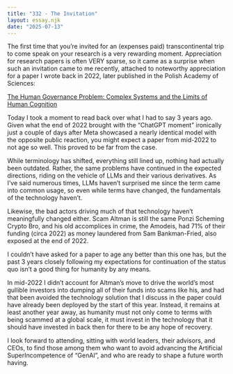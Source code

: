 ```yaml
---
title: "332 - The Invitation"
layout: essay.njk
date: "2025-07-13"
---
```


The first time that you’re invited for an (expenses paid) transcontinental trip to come speak on your research is a very rewarding moment. Appreciation for research papers is often VERY sparse, so it came as a surprise when such an invitation came to me recently, attached to noteworthy appreciation for a paper I wrote back in 2022, later published in the Polish Academy of Sciences:

[The Human Governance Problem: Complex Systems and the Limits of Human Cognition](https://filozofiainauka.studiafilozoficzne.edu.pl/wp-content/uploads/2023/11/Atreides_37.pdf)

Today I took a moment to read back over what I had to say 3 years ago. Given what the end of 2022 brought with the “ChatGPT moment” ironically just a couple of days after Meta showcased a nearly identical model with the opposite public reaction, you might expect a paper from mid-2022 to not age so well. This proved to be far from the case.

While terminology has shifted, everything still lined up, nothing had actually been outdated. Rather, the same problems have continued in the expected directions, riding on the vehicle of LLMs and their various derivatives. As I’ve said numerous times, LLMs haven’t surprised me since the term came into common usage, so even while terms have changed, the fundamentals of the technology haven’t.

Likewise, the bad actors driving much of that technology haven’t meaningfully changed either. Scam Altman is still the same Ponzi Scheming Crypto Bro, and his old accomplices in crime, the Amodeis, had 71% of their funding (circa 2022) as money laundered from Sam Bankman-Fried, also exposed at the end of 2022.

I couldn’t have asked for a paper to age any better than this one has, but the past 3 years closely following my expectations for continuation of the status quo isn’t a good thing for humanity by any means.

In mid-2022 I didn’t account for Altman’s move to drive the world’s most gullible investors into dumping all of their funds into scams like his, and had that been avoided the technology solution that I discuss in the paper could have already been deployed by the start of this year. Instead, it remains at least another year away, as humanity must not only come to terms with being scammed at a global scale, it must invest in the technology that it should have invested in back then for there to be any hope of recovery.

I look forward to attending, sitting with world leaders, their advisors, and CEOs, to find those among them who want to avoid advancing the Artificial SuperIncompetence of “GenAI”, and who are ready to shape a future worth having.